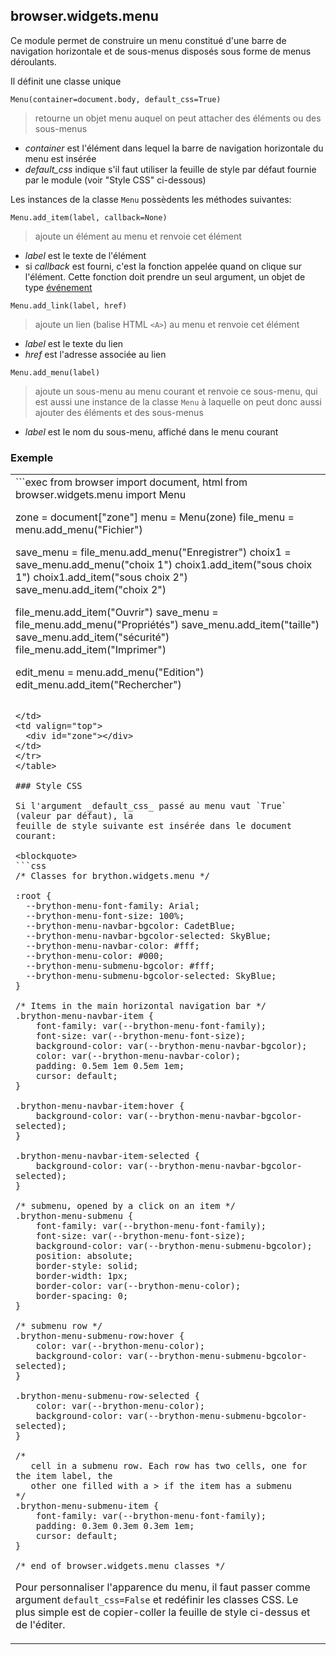 browser.widgets.menu
----------------------

Ce module permet de construire un menu constitué d'une barre de navigation
horizontale et de sous-menus disposés sous forme de menus déroulants.

Il définit une classe unique

`Menu(container=document.body, default_css=True)`
> retourne un objet menu auquel on peut attacher des éléments ou des
> sous-menus

- _container_ est l'élément dans lequel la barre de navigation horizontale
  du menu est insérée
- _default_css_ indique s'il faut utiliser la feuille de style par défaut
  fournie par le module (voir "Style CSS" ci-dessous)

Les instances de la classe `Menu` possèdents les méthodes suivantes:

`Menu.add_item(label, callback=None)`

> ajoute un élément au menu et renvoie cet élément

- _label_ est le texte de l'élément
- si _callback_ est fourni, c'est la fonction appelée quand on clique sur
  l'élément. Cette fonction doit prendre un seul argument, un objet de
  type [événement](events.html)

`Menu.add_link(label, href)`

> ajoute un lien (balise HTML `<A>`) au menu et renvoie cet élément

- _label_ est le texte du lien
- _href_ est l'adresse associée au lien

`Menu.add_menu(label)`

> ajoute un sous-menu au menu courant et renvoie ce sous-menu, qui est aussi
> une instance de la classe `Menu` à laquelle on peut donc aussi ajouter des
> éléments et des sous-menus

- _label_ est le nom du sous-menu, affiché dans le menu courant

### Exemple

<table>
<tr>
<td>
```exec
from browser import document, html
from browser.widgets.menu import Menu

zone = document["zone"]
menu = Menu(zone)
file_menu = menu.add_menu("Fichier")

save_menu = file_menu.add_menu("Enregistrer")
choix1 = save_menu.add_menu("choix 1")
choix1.add_item("sous choix 1")
choix1.add_item("sous choix 2")
save_menu.add_item("choix 2")

file_menu.add_item("Ouvrir")
save_menu = file_menu.add_menu("Propriétés")
save_menu.add_item("taille")
save_menu.add_item("sécurité")
file_menu.add_item("Imprimer")

edit_menu = menu.add_menu("Edition")
edit_menu.add_item("Rechercher")
```

</td>
<td valign="top">
  <div id="zone"></div>
</td>
</tr>
</table>

### Style CSS

Si l'argument _default_css_ passé au menu vaut `True` (valeur par défaut), la
feuille de style suivante est insérée dans le document courant:

<blockquote>
```css
/* Classes for brython.widgets.menu */

:root {
  --brython-menu-font-family: Arial;
  --brython-menu-font-size: 100%;
  --brython-menu-navbar-bgcolor: CadetBlue;
  --brython-menu-navbar-bgcolor-selected: SkyBlue;
  --brython-menu-navbar-color: #fff;
  --brython-menu-color: #000;
  --brython-menu-submenu-bgcolor: #fff;
  --brython-menu-submenu-bgcolor-selected: SkyBlue;
}

/* Items in the main horizontal navigation bar */
.brython-menu-navbar-item {
    font-family: var(--brython-menu-font-family);
    font-size: var(--brython-menu-font-size);
    background-color: var(--brython-menu-navbar-bgcolor);
    color: var(--brython-menu-navbar-color);
    padding: 0.5em 1em 0.5em 1em;
    cursor: default;
}

.brython-menu-navbar-item:hover {
    background-color: var(--brython-menu-navbar-bgcolor-selected);
}

.brython-menu-navbar-item-selected {
    background-color: var(--brython-menu-navbar-bgcolor-selected);
}

/* submenu, opened by a click on an item */
.brython-menu-submenu {
    font-family: var(--brython-menu-font-family);
    font-size: var(--brython-menu-font-size);
    background-color: var(--brython-menu-submenu-bgcolor);
    position: absolute;
    border-style: solid;
    border-width: 1px;
    border-color: var(--brython-menu-color);
    border-spacing: 0;
}

/* submenu row */
.brython-menu-submenu-row:hover {
    color: var(--brython-menu-color);
    background-color: var(--brython-menu-submenu-bgcolor-selected);
}

.brython-menu-submenu-row-selected {
    color: var(--brython-menu-color);
    background-color: var(--brython-menu-submenu-bgcolor-selected);
}

/*
   cell in a submenu row. Each row has two cells, one for the item label, the
   other one filled with a > if the item has a submenu
*/
.brython-menu-submenu-item {
    font-family: var(--brython-menu-font-family);
    padding: 0.3em 0.3em 0.3em 1em;
    cursor: default;
}

/* end of browser.widgets.menu classes */
```
</blockquote>

Pour personnaliser l'apparence du menu, il faut passer comme argument
`default_css=False` et redéfinir les classes CSS. Le plus simple est de
copier-coller la feuille de style ci-dessus et de l'éditer.
